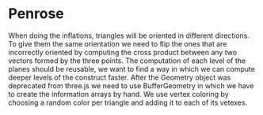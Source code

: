 # Penrose

When doing the inflations, triangles will be oriented in different directions. To give them the same orientation we need to flip the ones that are incorrectly oriented by computing the cross product between any two vectors formed by the three points. The computation of each level of the planes should be reusable, we want to find a way in which we can compute deeper levels of the construct faster. After the Geometry object was deprecated from three.js we need to use BufferGeometry in which we have to create the information arrays by hand. We use vertex coloring by choosing a random color per triangle and adding it to each of its vetexes.